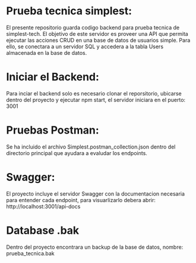 # Prueba tecnica simplest:

El presente repositorio guarda codigo backend para prueba tecnica de simplest-tech. El objetivo de este servidor es proveer una API que permita ejecutar las acciones CRUD en una base de datos de usuarios simple. Para ello, se conectara a un servidor SQL y accedera a la tabla Users almacenada en la base de datos.

# Iniciar el Backend:

Para inciar el backend solo es necesario clonar el reporsitorio, ubicarse dentro del proyecto
y ejecutar npm start, el servidor iniciara en el puerto: 3001

# Pruebas Postman:

Se ha incluido el archivo Simplest.postman_collection.json dentro del directorio principal
que ayudara a evaludar los endpoints.

# Swagger:

El proyecto incluye el servidor Swagger con la documentacion necesaria para entender cada endpoint, para visuarlizarlo debera abrir: http://localhost:3001/api-docs

# Database .bak

Dentro del proyecto encontrara un backup de la base de datos, nombre: prueba_tecnica.bak
